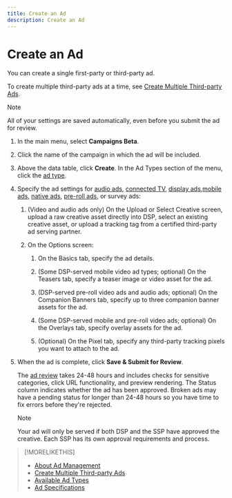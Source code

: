 ```yaml
---
title: Create an Ad
description: Create an Ad
---
```


# Create an Ad

You can create a single first-party or third-party ad.

To create multiple third-party ads at a time, see [Create Multiple Third-party Ads](ad-create-third-party.md).

>[!NOTE]
>
>All of your settings are saved automatically, even before you submit the ad for review.

1. In the main menu, select **Campaigns Beta**.

1. Click the name of the campaign in which the ad will be included.

1. Above the data table, click **Create**. In the Ad Types section of the menu, click the [ad type](ad-types.md).

1. Specify the ad settings for [audio ads](ad-settings-audio.md), [connected TV](ad-settings-connected-tv.md), [display ads](ad-settings-display.md),[mobile ads](ad-settings-mobile.md), [native ads](ad-settings-native.md), [pre-roll ads](ad-settings-pre-roll.md), or survey ads:

    1. (Video and audio ads only) On the Upload or Select Creative screen, upload a raw creative asset directly into DSP, select an existing creative asset, or upload a tracking tag from a certified third-party ad serving partner.

    1. On the Options screen:

        1. On the Basics tab, specify the ad details.

        1. (Some DSP-served mobile video ad types; optional) On the Teasers tab, specify a teaser image or video asset for the ad.

        1. (DSP-served pre-roll video ads and audio ads; optional) On the Companion Banners tab, specify up to three companion banner assets for the ad.

        1. (Some DSP-served mobile and pre-roll video ads; optional) On the Overlays tab, specify overlay assets for the ad.

        1. (Optional) On the Pixel tab, specify any third-party tracking pixels you want to attach to the ad.

1. When the ad is complete, click **Save & Submit for Review**.

   The [ad review](ad-about.md) takes 24-48 hours and includes checks for sensitive categories, click URL functionality, and preview rendering. The Status column indicates whether the ad has been approved. Broken ads may have a pending status for longer than 24-48 hours so you have time to fix errors before they're rejected.

   >[!NOTE]
   >
   >Your ad will only be served if both DSP and the SSP have approved the creative. Each SSP has its own approval requirements and process.

>[!MORELIKETHIS]
>
>* [About Ad Management](ad-about.md)
>* [Create Multiple Third-party Ads](ad-create-third-party.md)
>* [Available Ad Types](ad-types.md)
>* [Ad Specifications](/help/dsp/assets/ad-specs.pdf)
